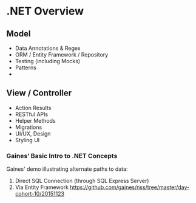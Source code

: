 # .NET Overview

## Model
* Data Annotations & Regex
* ORM / Entity Framework / Repository
* Testing (including Mocks)
* Patterns
*
## View / Controller
*	Action Results
*	RESTful APIs
*	Helper Methods
*	Migrations
*	UI/UX, Design
*	Styling UI

### Gaines' Basic Intro to .NET Concepts
Gaines' demo illustrating alternate paths to data:
1) Direct SQL Connection (through SQL Express Server)
2) Via Entity Framework
https://github.com/gaines/nss/tree/master/day-cohort-10/20151123